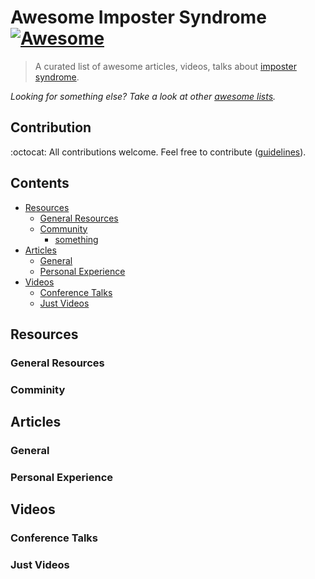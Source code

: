 # Awesome Imposter Syndrome [![Awesome](https://cdn.rawgit.com/sindresorhus/awesome/d7305f38d29fed78fa85652e3a63e154dd8e8829/media/badge.svg)](https://github.com/sindresorhus/awesome)

> A curated list of awesome articles, videos, talks about [imposter syndrome](https://en.wikipedia.org/wiki/Impostor_syndrome).

*Looking for something else? Take a look at other [awesome lists](https://github.com/sindresorhus/awesome).*

## Contribution
:octocat: All contributions welcome. Feel free to contribute ([guidelines](contributing.md)).

## Contents
- [Resources](#resources)
  - [General Resources](#general-resources)
  - [Community](#community)
    - [something](#something)
- [Articles](#articles)
  - [General](#general)
  - [Personal Experience](#personal-experience)
- [Videos](#scaffolding)
  - [Conference Talks](#conference-talkns)
  - [Just Videos](#just-videos)

## Resources
### General Resources
### Comminity

## Articles
### General
### Personal Experience

## Videos
### Conference Talks
### Just Videos